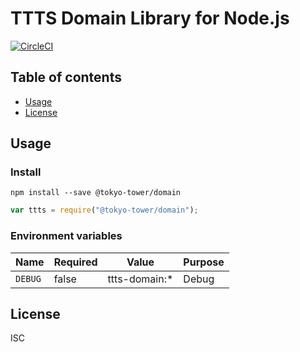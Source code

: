 # TTTS Domain Library for Node.js

[![CircleCI](https://circleci.com/gh/tokyo-tower/domain.svg?style=svg)](https://circleci.com/gh/tokyo-tower/domain)

## Table of contents

* [Usage](#usage)
* [License](#license)

## Usage

### Install

```shell
npm install --save @tokyo-tower/domain
```

```Javascript
var ttts = require("@tokyo-tower/domain");
```

### Environment variables

| Name    | Required | Value         | Purpose |
| ------- | -------- | ------------- | ------- |
| `DEBUG` | false    | ttts-domain:* | Debug   |

## License

ISC
